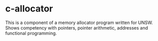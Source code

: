 # c-allocator
This is a component of a memory allocator program written for UNSW. Shows competency with pointers, pointer arithmetic, addresses and functional programming.
